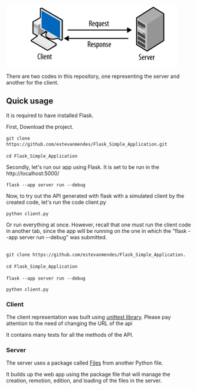 ![diagram](img/diagram.png)

There are two codes in this repository, one representing the server and another for the client.

## Quick usage



It is required to have installed Flask. 

First, Download the project.

```
git clone https://github.com/estevanmendes/Flask_Simple_Application.git

cd Flask_Simple_Application
```

Secondly, let's run our app using Flask. 
It is set to be run in the http://localhost:5000/

```
flask --app server run --debug

```

Now, to try out the API generated with flask with  a  simulated client by the created code, let's run the code client.py

```
python client.py

```


Or run everything at once. However, recall that one must run the client code in another tab, since the app will be running on the one in which the "flask --app server run --debug" was submitted. 


```

git clone https://github.com/estevanmendes/Flask_Simple_Application.

cd Flask_Simple_Application

flask --app server run --debug

```


```
python client.py

```

### Client

The client representation was built using [unittest library](https://docs.python.org/3/library/unittest.html). 
Please pay attention to the need of changing the URL of the api

It contains many tests for all the methods of the API. 


### Server

The server uses a package called [Files](Files.py) from another Python file. 

It builds up the web app using the package file that will manage the creation, remotion, edition, and loading of the files in the server. 

